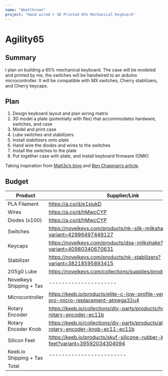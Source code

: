 ```yaml
---
name: "@mattkrnwn"
project: "Hand wired + 3D Printed 65% Mechanical Keyboard"
---
```


# Agility65

## Summary

I plan on building a 65% mechanical keyboard. The case will be modeled and printed by me, the switches will be handwired to an arduino microcontroller. It will be compatible with MX switches, Cherry stabilizers, and Cherry keycaps.

## Plan

1. Design keyboard layout and plan wiring matrix
2. 3D model a plate (potentially with flex) that accommodates hardware, switches, and case
3. Model and print case
4. Lube switches and stabilizers
5. Install stabilizers onto plate
6. Hand wire the diodes and wires to the switches
7. Install the switches to the plate
8. Put together case with plate, and install keyboard firmware (GMK)

Taking inspiration from <a href="https://matt3o.com/hand-wiring-a-custom-keyboard/">Matt3o’s blog</a> and <a href="https://www.crackedthecode.co/a-complete-guide-to-building-a-hand-wired-keyboard/">Ben Chapman’s article</a>.

## Budget

| Product         | Supplier/Link                         | Cost   |
| --------------- | ------------------------------------- | ------ |
| PLA Filament    | https://a.co/d/e1sjukD                | $24.99 |
| Wires           | https://a.co/d/hMwcCYP                | $15.97 |
| Diodes (x100)   | https://a.co/d/hMwcCYP                | $4.99  |
| Switches        | https://novelkeys.com/products/nk-silk-milkshake-switches?variant=42996497449127 | $39.60 |
| Keycaps         | https://novelkeys.com/products/dsa-milkshake?variant=40980340670631 | $50.00 |
| Stabilizer      | https://novelkeys.com/products/nk-stabilizers?variant=38218595893415 | $20.00 |
| 205g0 Lube      | https://novelkeys.com/collections/supplies/products/lubricants | $8.00 |
| Novelkeys Shipping + Tax | --------------------- | $22.29 |
| Microcontroller | https://keeb.io/products/elite-c-low-profile-version-usb-c-pro-micro-replacement-atmega32u4 | $17.99 |
| Rotary Encoder  | https://keeb.io/collections/diy-parts/products/horizontal-rotary-encoder-ec11b | $1.99 |
| Rotary Encoder Knob | https://keeb.io/collections/diy-parts/products/aluminum-rotary-encoder-knob-ec11-ec11b | $2.99 |
| Silicon Feet    | https://keeb.io/products/skuf-silicone-rubber-keyboard-feet?variant=39592034304094 | $2.99 |
| Keeb.io Shipping + Tax | ------------------------ | $5.17 |
| Total           |                                       | $220.97 |


